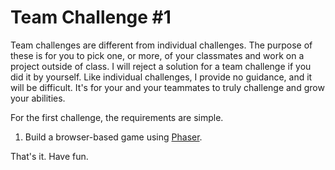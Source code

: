 ######  <a id="challenge-1"></a>
# Team Challenge \#1

Team challenges are different from individual challenges. The purpose of these is for you to pick one, or more, of your classmates and work on a project outside of class. I will reject a solution for a team challenge if you did it by yourself. Like individual challenges, I provide no guidance, and it will be difficult. It's for your and your teammates to truly challenge and grow your abilities.

For the first challenge, the requirements are simple.

1. Build a browser-based game using [Phaser](http://phaser.io/).

That's it. Have fun.